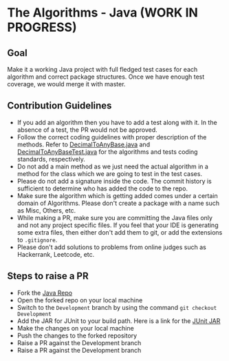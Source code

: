 # The Algorithms - Java (WORK IN PROGRESS)

## Goal
Make it a working Java project with full fledged test cases for each algorithm and correct package structures. Once we have enough test coverage, we would merge it with master.

## Contribution Guidelines
 - If you add an algorithm then you have to add a test along with it. In the absence of a test, the PR would not be approved.
 - Follow the correct coding guidelines with proper description of the methods. Refer to [DecimalToAnyBase.java](https://github.com/TheAlgorithms/Java/blob/Development/src/main/java/com/conversions/DecimalToAnyBase.java) and [DecimalToAnyBaseTest.java](https://github.com/TheAlgorithms/Java/blob/Development/src/test/java/com/conversions/DecimalToAnyBaseTest.java) for the algorithms and tests coding standards, respectively.
 - Do not add a main method as we just need the actual algorithm in a method for the class which we are going to test in the test cases.
 - Please do not add a signature inside the code. The commit history is sufficient to determine who has added the code to the repo.
 - Make sure the algorithm which is getting added comes under a certain domain of Algorithms. Please don't create a package with a name such as Misc, Others, etc. 
 - While making a PR, make sure you are committing the Java files only and not any project specific files. If you feel that your IDE is generating some extra files, then either don't add them to git, or add the extensions to ```.gitignore```.
 - Please don't add solutions to problems from online judges such as Hackerrank, Leetcode, etc.

## Steps to raise a PR
- Fork the [Java Repo](https://github.com/TheAlgorithms/Java)
- Open the forked repo on your local machine 
- Switch to the ```Development``` branch by using the command ```git checkout Development```
- Add the JAR for JUnit to your build path. Here is a link for the [JUnit JAR](http://www.java2s.com/Code/Jar/j/Downloadjunit410jar.htm)
- Make the changes on your local machine
- Push the changes to the forked repository
- Raise a PR against the Development branch
- Raise a PR against the Development branch

